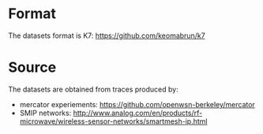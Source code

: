 # Format

The datasets format is K7: https://github.com/keomabrun/k7

# Source

The datasets are obtained from traces produced by:
- mercator experiements: https://github.com/openwsn-berkeley/mercator
- SMIP networks: http://www.analog.com/en/products/rf-microwave/wireless-sensor-networks/smartmesh-ip.html

